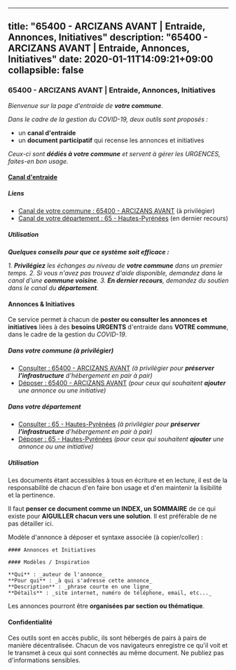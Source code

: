 
---
title: "65400 - ARCIZANS AVANT | Entraide, Annonces, Initiatives"
description: "65400 - ARCIZANS AVANT | Entraide, Annonces, Initiatives"
date: 2020-01-11T14:09:21+09:00
collapsible: false
---

### 65400 - ARCIZANS AVANT | Entraide, Annonces, Initiatives

_Bienvenue sur la page d'entraide de **votre commune**_.

_Dans le cadre de la gestion du COVID-19, deux outils sont proposés :_

- un **canal d'entraide**
- un **document participatif** qui recense les annonces et initiatives

_Ceux-ci sont **dédiés à votre commune** et servent à gérer les URGENCES, faites-en bon usage._

#### [Canal d'entraide](https://entraide.stopcoronavirus.tech/#/channel/65400_arcizans-avant)

##### Liens

- [Canal de votre commune : 65400 	- ARCIZANS AVANT](https://entraide.stopcoronavirus.tech/#/channel/65400_arcizans-avant) (à privilégier)
- [Canal de votre département : 65 	- Hautes-Pyrénées](https://entraide.stopcoronavirus.tech/#/channel/65_hautes-pyrenees) (en dernier recours)

##### Utilisation

_**Quelques conseils pour que ce système soit efficace :**_

_1. **Privilégiez** les échanges au niveau de **votre commune** dans un premier temps._
_2. Si vous n'avez pas trouvez d'aide disponible, demandez dans le canal d'une **commune voisine**._
_3. **En dernier recours**, demandez du soutien dans le canal du **département**._

#### Annonces & Initiatives


Ce service permet à chacun de **poster ou consulter les annonces et initiatives** liées à des **besoins
URGENTS** d'entraide dans **VOTRE commune**, dans le cadre de la gestion du _COVID-19_.

##### Dans votre commune (à privilégier)

- [Consulter : 65400 	- ARCIZANS AVANT](https://docs.stopcoronavirus.tech/#/r/markdown/65400_arcizans-avant/4XTTM4kfJoF6WWv32CmsupBQTbNe5iCpkshrFswbiPAiYinY6) _(à privilégier pour **préserver l'infrastructure** d'hébergement en pair à pair)_
- [Déposer : 65400 	- ARCIZANS AVANT](https://docs.stopcoronavirus.tech/#/w/markdown/65400_arcizans-avant/4XTTM4kfJoF6WWv32CmsupBQTbNe5iCpkshrFswbiPAiYinY6-K3TgUKoCZVcx16WeKsjooDzmj8Y8TgSFRpvpz3jwmnXuzdsEDVqFKfui4AfJKRFJv2LqmJA7Hu2wLaneHYVxDtd8gkqc2cyZjUdKsnHrHTFEsWTP1igMyBnqEK6QSYqkfHc2UWFp) _(pour ceux qui souhaitent **ajouter** une annonce ou une initiative)_

##### Dans votre département

- [Consulter : 65 	- Hautes-Pyrénées](https://docs.stopcoronavirus.tech/#/r/markdown/65_hautes-pyrenees/4XTTM3vW8cc2Tbjqt9mVfbVSUAH9xcwMWwsa1QeVP8NGfSkcB) _(à privilégier pour **préserver l'infrastructure** d'hébergement en pair à pair)_
- [Déposer : 65 	- Hautes-Pyrénées](https://docs.stopcoronavirus.tech/#/w/markdown/65_hautes-pyrenees/4XTTM3vW8cc2Tbjqt9mVfbVSUAH9xcwMWwsa1QeVP8NGfSkcB-K3TgUqbbY3e2f1nwkc2f5oyooSxMX2yEPZpefEfNGN9gz2f93N7m2m16knqkAcf6sotdkJTGbpadMfCys9Hd3fKkct3QjCYdABrJRdWBg5xiz9szhAcPe3CZzoUDF2f8sKWAtKWj) _(pour ceux qui souhaitent **ajouter** une annonce ou une initiative)_


##### Utilisation

Les documents étant accessibles à tous en écriture et en lecture, il est de la
responsabilité de chacun d'en faire bon usage et d'en maintenir la lisibilité
et la pertinence.

Il faut **penser ce document comme un INDEX, un SOMMAIRE** de ce qui existe
pour **AIGUILLER chacun vers une solution**. Il est préférable de ne pas détailler ici.

Modèle d'annonce à déposer et syntaxe associée (à copier/coller) :

    #### Annonces et Initiatives

    #### Modèles / Inspiration

    **Qui** : _auteur de l'annonce_
    **Pour qui** : _à qui s'adresse cette annonce_
    **Description** : _phrase courte en une ligne_
    **Détails** : _site internet, numéro de téléphone, email, etc..._


Les annonces pourront être **organisées par section ou thématique**.

#### Confidentialité

Ces outils sont en accès public, ils sont hébergés de pairs à pairs de manière décentralisée.
Chacun de vos navigateurs enregistre ce qu'il voit et le transmet à ceux qui sont connectés au même document.
Ne publiez pas d'informations sensibles.
